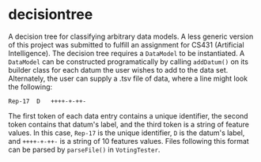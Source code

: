 decisiontree
============
A decision tree for classifying arbitrary data models. A less generic version of this project was submitted to fulfill an assignment for CS431 (Artificial Intelligence).
The decision tree requires a ```DataModel``` to be instantiated. A ```DataModel``` can be constructed programatically by calling ```addDatum()``` on its builder class for each datum the user wishes to add to the data set. Alternately, the user can supply a .tsv file of data, where a line might look the following:
```
Rep-17	D	++++-+-++-
```
The first token of each data entry contains a unique identifier, the second token contains that datum's label, and the third token is a string of feature values. In this case, ```Rep-17``` is the unique identifier, ```D``` is the datum's label, and ```++++-+-++-``` is a string of 10 features values.
Files following this format can be parsed by ```parseFile()``` in ```VotingTester```.
